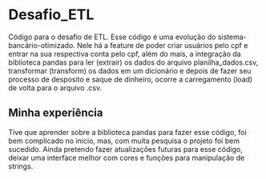 # Desafio_ETL
Código para o desafio de ETL.
Esse código é uma evolução do sistema-bancário-otimizado. Nele há a feature de poder criar usuários pelo cpf e entrar na sua respectiva conta pelo cpf, além do mais, a integração da biblioteca pandas para ler (extrair) os dados do arquivo planilha_dados.csv, transformar (transform) os dados em um dicionário e depois de fazer seu processo de desposito e saque de dinheiro, ocorre a carregamento (load) de volta para o arquivo .csv.

## Minha experiência
Tive que aprender sobre a biblioteca pandas para fazer esse código, foi bem complicado no inicio, mas, com muita pesquisa o projeto foi bem sucedido. Ainda pretendo fazer atualizações futuras para esse código, deixar uma interface melhor com cores e funções para manipulação de strings.
